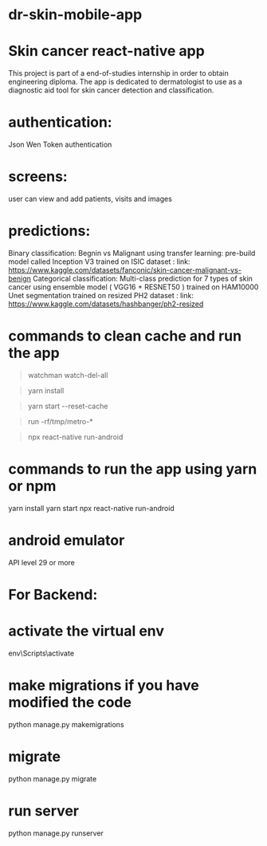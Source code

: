 # dr-skin-mobile-app
# Skin cancer react-native app
This project is part of a end-of-studies internship  in order to obtain engineering diploma.
The app is dedicated to dermatologist to use as a diagnostic aid tool for skin cancer detection and classification.
# authentication:
Json Wen Token authentication
# screens:
user can view and add  patients, visits and images 
# predictions:
Binary classification: Begnin vs Malignant using transfer learning: pre-build model called Inception V3 trained on ISIC dataset : 
link: https://www.kaggle.com/datasets/fanconic/skin-cancer-malignant-vs-benign
Categorical classification: Multi-class prediction for 7 types of skin cancer using ensemble model ( VGG16 + RESNET50 ) trained on HAM10000
Unet segmentation trained on resized PH2 dataset :
link: https://www.kaggle.com/datasets/hashbanger/ph2-resized
# commands to clean cache and run the app
>watchman watch-del-all 
 
>yarn install   

>yarn start --reset-cache

>run -rf/tmp/metro-*

>npx react-native run-android
# commands to run the app  using yarn or npm
yarn install
yarn start
npx react-native run-android
# android emulator
API level 29 or more

# For Backend:
# activate the virtual env
env\Scripts\activate
# make migrations if you have modified the code
python manage.py makemigrations
# migrate
python manage.py migrate
# run server
python manage.py runserver
